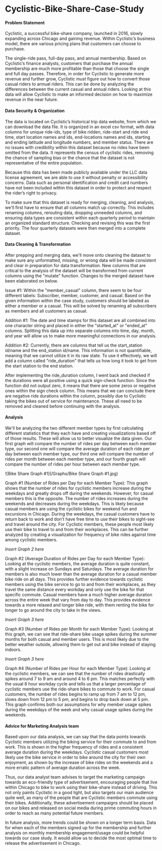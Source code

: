 # Cyclistic-Bike-Share-Case-Study

#### Problem Statement
Cyclistic, a successful bike-share company, launched in 2016, slowly expanding across Chicago and gaining revenue. Within Cyclistic’s business model, there are various pricing plans that customers can choose to purchase. 

The single-ride pass, full-day pass, and annual membership. Based on Cyclistic’s finance analysts, customers that purchase the annual membership are much more profitable than those that choose the single and full day passes. Therefore, in order for Cyclistic to generate more revenue and further grow, Cyclistic must figure out how to convert those casual riders to annual riders. This can be done by analyzing the differences between the current casual and annual riders. Looking at this data will allow Cyclistic to make an informed decision on how to maximize revenue in the near future.

#### Data Security & Organization
The data is located on Cyclistic’s historical trip data website, from which we can download the data file. It is organized in an excel csv format, with data columns for unique ride-ids, type of bike ridden, ride-start and ride end time, start location names and ids, end-locations names and ids, starting and ending latitude and longitude numbers, and member status. There are no issues with credibility within this dataset because no rides have been omitted from the data. It represents the census of cyclistic rides, removing the chance of sampling bias or the chance that the dataset is not representative of the entire population. 

Because this data has been made publicly available under the LLC data license agreement, we are able to use it without penalty or accessibility concerns. Data such as personal identification and credit card numbers have not been included within this dataset in order to protect and respect the rider’s right to privacy. 

To make sure that this dataset is ready for merging, cleaning, and analysis, we'll first have to ensure that all columns match up correctly. This includes renaming columns, rerouting data, dropping unneeded columns, and ensuring data types are consistent within each quarterly period to maintain an organized standard structure. Checking and revising this was the first priority. The four quarterly datasets were then merged into a complete dataset.

#### Data Cleaning & Transformation

After prepping and merging data, we'll move onto cleaning the dataset to make sure any unformatted, missing, or wrong data will be made consistent and clear in preparation for data transformation. New columns that are critical to the analysis of the dataset will be transformed from current columns using the "mutate" function. Changes to the merged dataset have been elaborated on below. 

Issue #1: Within the "member_casual" column, there seem to be four different labels: Subscriber, member, customer, and casual. Based on the given information within the case study, customers should be labeled as either a member or a casual. This will be solved by renaming all subscribers as members and all customers as casual.

Addition #1: The date and time stamps for this dataset are all combined into one character string and placed in either the "started_at" or "ended_at" columns. Splitting this data up into separate columns into time, day, month, and year will allow us to make more meaningful connections in our analysis.

Addition #2: Currently, there are columns that tell us the start_station id/name and the end_station id/name. This information is not quantifiable, meaning that we cannot utilize it in its raw state. To use it effectively, we will add a column called "ride_duration" that tells us how long it took to get from the start station to the end station.

After implementing the ride_duration column, I went back and checked if the durations were all positive using a quick sign-check function. Since the function did not output zero, it means that there are some zeros or negative ones within the sign check column. This means that we can conclude there are negative ride durations within the column, possibly due to Cyclistic taking the bikes out of service for maintenance. These all need to be removed and cleaned before continuing with the analysis.

#### Analysis

We'll be analyzing the two different member types by first calculating different statistics that they each have and creating visualizations based off of those results. These will allow us to better visualize the data given. Our first graph will compare the number of rides per day between each member type, our second one will compare the average duration of each ride per day between each member type, our third one will compare the number of rides per month between each member type, and our fourth graph will compare the number of rides per hour between each member type. 

![Bike Share Graph #1](/Graphs/Bike Share Graph #1.jpg) 

Graph #1 (Number of Rides per Day for each Member Type): This graph shows that the number of rides for cyclistic members increase during the weekdays and greatly drops off during the weekends. However, for casual members this is the opposite. The number of rides increases during the weekends and decreases during the weekdays. This is likely because casual members are using the cyclistic bikes for weekend fun and excursions in Chicago. During the weekdays, the casual customers have to return back to work and don't have free time to use their bikes to sight-see and travel around the city. For Cyclistic members, these people most likely use their bike to travel to and from their workplaces. This can be further analyzed by creating a visualization for frequency of bike rides against time among cyclistic members.

*Insert Graph 2 here*

Graph #2 (Average Duration of Rides per Day for each Member Type): Looking at the cyclistic members, the average duration is quite constant, with a slight increase on Sundays and Saturdays. The average duration for members is also much lower than the average duration for a casual member bike ride on all days. This provides further evidence towards cyclistic members using the bike service to go to and from their workplaces, as they travel the same distance every workday and only use the bike for that specific commute. Casual members have a much higher average duration across the entire week that vary from day to day. This provides evidence towards a more relaxed and longer bike ride, with them renting the bike for longer to go around the city to take in the views.

*Insert Graph 3 here*

Graph #3 (Number of Rides per Month for each Member Type): Looking at this graph, we can see that ride-share bike usage spikes during the summer months for both casual and member users. This is most likely due to the better weather outside, allowing them to get out and bike instead of staying indoors.

*Insert Graph 3 here*

Graph #4 (Number of Rides per Hour for each Member Type): Looking at the cyclistic members, we can see that the number of rides drastically spikes around 7 to 9 am and around 4 to 6 pm. This matches perfectly with the usual 8 hour workday cycle and tells us that a larger percentage of cyclistic members use the ride-share bikes to commute to work. For casual customers, the number of rides begins to ramp up from 7 am to 12 pm, slows down from 12 pm to 5 pm, and begins to drop back down at 5 pm. This graph confirms both our assumptions for why member usage spikes during the weekdays of the week and why casual usage spikes during the weekends.

#### Advice for Marketing Analysis team

Based upon our data analysis, we can say that the data points towards Cyclistic members utilizing the biking service for their commute to and from work. This is shown in the higher frequency of rides and a consistent average duration during the weekdays. Cyclistic casual customers most likely use the bike service in order to bike around the city for their own enjoyment, as shown by the increase of bike rides on the weekends and a more erratic pattern of average duration across the week.

Thus, our data analyst team advises to target the marketing campaign towards an eco-friendly type of advertisement, encouraging people that live within Chicago to bike to work using their bike-share instead of driving. This not only paints Cyclistic in a good light, but also targets our main audience quite well, as many of the people that are Cyclistic members commute using their bikes. Additionally, these advertisement campaigns should be placed on our bikes and released on social media during prime commuting hours in order to reach as many potential future members. 

In future analysis, more trends could be shown on a longer term basis. Data for when each of the members signed up for the membership and further analysis on monthly membership engagement/usage could be helpful towards our case study. It would allow us to decide the most optimal time to release the advertisement in Chicago.
